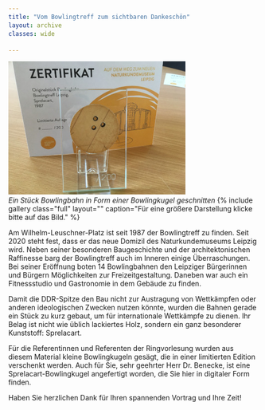 ```yaml
---
title: "Vom Bowlingtreff zum sichtbaren Dankeschön"
layout: archive
classes: wide

---
```


[![](/img/thumbs/Sprelacart_thumb.jpg)](/img/Sprelacart.jpg)
*<br>Ein Stück Bowlingbahn in Form einer Bowlingkugel geschnitten*
{% include gallery class="full" layout="" caption="Für eine größere Darstellung klicke bitte auf das Bild." %}

Am Wilhelm-Leuschner-Platz ist seit 1987 der Bowlingtreff zu finden. Seit 2020 steht fest, dass er das neue Domizil des Naturkundemuseums Leipzig wird. Neben seiner besonderen Baugeschichte und der architektonischen Raffinesse barg der Bowlingtreff auch im Inneren einige Überraschungen. Bei seiner Eröffnung boten 14 Bowlingbahnen den Leipziger Bürgerinnen und Bürgern Möglichkeiten zur Freizeitgestaltung. Daneben war auch ein Fitnessstudio und Gastronomie in dem Gebäude zu finden.

Damit die DDR-Spitze den Bau nicht zur Austragung von Wettkämpfen oder anderen ideologischen Zwecken nutzen könnte, wurden die Bahnen gerade ein Stück zu kurz gebaut, um für internationale Wettkämpfe zu dienen. Ihr Belag ist nicht wie üblich lackiertes Holz, sondern ein ganz besonderer Kunststoff: Sprelacart.

Für die Referentinnen und Referenten der Ringvorlesung wurden aus diesem Material kleine Bowlingkugeln gesägt, die in einer limitierten Edition verschenkt werden. Auch für Sie, sehr geehrter Herr Dr. Benecke, ist eine Sprelacart-Bowlingkugel angefertigt worden, die Sie hier in digitaler Form finden.

Haben Sie herzlichen Dank für Ihren spannenden Vortrag und Ihre Zeit!
